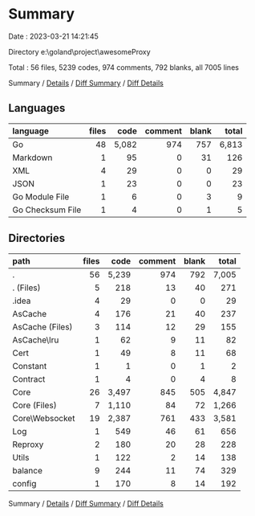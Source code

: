# Summary

Date : 2023-03-21 14:21:45

Directory e:\\goland\\project\\awesomeProxy

Total : 56 files,  5239 codes, 974 comments, 792 blanks, all 7005 lines

Summary / [Details](details.md) / [Diff Summary](diff.md) / [Diff Details](diff-details.md)

## Languages
| language | files | code | comment | blank | total |
| :--- | ---: | ---: | ---: | ---: | ---: |
| Go | 48 | 5,082 | 974 | 757 | 6,813 |
| Markdown | 1 | 95 | 0 | 31 | 126 |
| XML | 4 | 29 | 0 | 0 | 29 |
| JSON | 1 | 23 | 0 | 0 | 23 |
| Go Module File | 1 | 6 | 0 | 3 | 9 |
| Go Checksum File | 1 | 4 | 0 | 1 | 5 |

## Directories
| path | files | code | comment | blank | total |
| :--- | ---: | ---: | ---: | ---: | ---: |
| . | 56 | 5,239 | 974 | 792 | 7,005 |
| . (Files) | 5 | 218 | 13 | 40 | 271 |
| .idea | 4 | 29 | 0 | 0 | 29 |
| AsCache | 4 | 176 | 21 | 40 | 237 |
| AsCache (Files) | 3 | 114 | 12 | 29 | 155 |
| AsCache\\lru | 1 | 62 | 9 | 11 | 82 |
| Cert | 1 | 49 | 8 | 11 | 68 |
| Constant | 1 | 1 | 0 | 1 | 2 |
| Contract | 1 | 4 | 0 | 4 | 8 |
| Core | 26 | 3,497 | 845 | 505 | 4,847 |
| Core (Files) | 7 | 1,110 | 84 | 72 | 1,266 |
| Core\\Websocket | 19 | 2,387 | 761 | 433 | 3,581 |
| Log | 1 | 549 | 46 | 61 | 656 |
| Reproxy | 2 | 180 | 20 | 28 | 228 |
| Utils | 1 | 122 | 2 | 14 | 138 |
| balance | 9 | 244 | 11 | 74 | 329 |
| config | 1 | 170 | 8 | 14 | 192 |

Summary / [Details](details.md) / [Diff Summary](diff.md) / [Diff Details](diff-details.md)